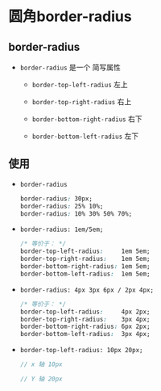 # 圆角border-radius

## border-radius

+ `border-radius` 是一个 简写属性

  + `border-top-left-radius` 左上

  + `border-top-right-radius` 右上

  + `border-bottom-right-radius` 右下

  + `border-bottom-left-radius` 左下

## 使用

+ `border-radius`

  ```css
  border-radius: 30px;
  border-radius: 25% 10%;
  border-radius: 10% 30% 50% 70%;
  ```

+ `border-radius: 1em/5em;`

  ```css
  /* 等价于： */
  border-top-left-radius:     1em 5em;
  border-top-right-radius:    1em 5em;
  border-bottom-right-radius: 1em 5em;
  border-bottom-left-radius:  1em 5em;
  ```

+ `border-radius: 4px 3px 6px / 2px 4px;`

  ```css
  /* 等价于： */
  border-top-left-radius:     4px 2px;
  border-top-right-radius:    3px 4px;
  border-bottom-right-radius: 6px 2px;
  border-bottom-left-radius:  3px 4px;
  ```

+ `border-top-left-radius: 10px 20px;`&#x20;

  ```js
  // x 轴 10px

  // Y 轴 20px
  ```

